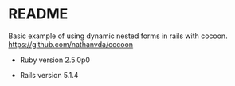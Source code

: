 # README

Basic example of using dynamic nested forms in rails with cocoon.
https://github.com/nathanvda/cocoon

* Ruby version
2.5.0p0

* Rails version
5.1.4
